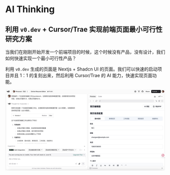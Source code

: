 # AI Thinking

## 利用 `v0.dev` + Cursor/Trae 实现前端页面最小可行性研究方案

当我们在刚刚开始开发一个前端项目的时候，这个时候没有产品，没有设计，我们如何快速实现一个最小可行性产品？

利用 `v0.dev` 生成的页面是 Nextjs + Shadcn UI 的页面。我们可以快速的启动项目并且 1：1 的复刻出来，然后利用 Cursor/Trae 的 AI 能力，快速实现页面功能。

![](/images/25061001/01.jpg)
